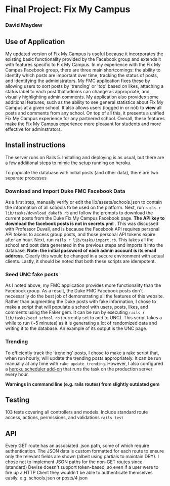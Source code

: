 # Final Project: Fix My Campus

### David Maydew

## Use of Application

My updated version of Fix My Campus is useful because it incorporates the existing basic functionality provided by the Facebook group and extends it with features specific to Fix My Campus. In my experience with the Fix My Campus Facebook group, there are three main shortcomings: the ability to identify which posts are important over time, tracking the status of posts, and identifying the administrators. My FMC application fixes these by allowing users to sort posts by 'trending' or 'top' based on likes, attaching a status label to each post that admins can change as appropriate, and visually highlighting admin comments. My application also provides some additional features, such as the ability to see general statistics about Fix My Campus at a given school. It also allows users (logged in or not) to **view** all posts and comments from any school. On top of all this, it presents a unified Fix My Campus experience for any partnered school. Overall, these features make the Fix My Campus experience more pleasant for students and more effective for adminstrators.

## Install instructions

The server runs on Rails 5. Installing and deploying is as usual, but there are a few additional steps to mimic the setup running on heroku.

To populate the database with initial posts (and other data), there are two separate processes

### Download and Import Duke FMC Facebook Data

As a first step, manually verify or edit the lib/assets/schools.json to contain the information of all schools to be used on the platform. Next, run `rails r lib/tasks/download_dukefb.rb` and follow the prompts to download the current posts from the Duke Fix My Campus Facebook page. **The API key to download the facebook posts is not in secrets.yml** . This was discussed with Professor Duvall, and is because the Facebook API requires personal API tokens to access group posts, and those personal API tokens expire after an hour.
Next, run `rails r lib/tasks/import.rb`. This takes all the school and post data generated in the previous steps and imports it into the database. **Note: the initial password of each admin account is its email address**. Clearly this would be changed in a secure environment with actual clients. Lastly, it should be noted that both these scripts are idempotent.

### Seed UNC fake posts

As I noted above, my FMC application provides more functionality than the Facebook group. As a result, the Duke FMC Facebook posts don't necessarily do the best job of demonstrating all the features of this website. Rather than augmenting the Duke posts with fake information, I chose to make a script that will populate a school with users, posts, likes, and comments using the Faker gem. It can be run by executing `rails r lib/tasks/seed_school.rb` (currently set to add to UNC). This script takes a while to run (~5 minutes) as it is generating a lot of randomized data and writing it to the database. An example of its output is the UNC page.

### Trending

To efficiently track the 'trending' posts, I chose to make a rake script that, when run hourly, will update the trending posts appropriately. It can be run manually at any time with `rake update_trending`. However, I also configured a [heroku scheduler add-on](https://elements.heroku.com/addons/scheduler) that runs the task on the production server every hour. 


**Warnings in command line (e.g. rails routes) from slightly outdated gem**

## Testing

103 tests covering all controllers and models. Include standard route access, actions, permissions, and validations
`rails test`

## API

Every GET route has an associated .json path, some of which require authentication. The JSON data is custom formatted for each route to ensure only the relevant fields are shown (albeit using partials to maintain DRY). I chose not to implement JSON paths for the non-GET routes since (standard) Devise doesn't support token-based, so even if a user were to fire up a HTTP Client they wouldn't be able to authenticate themselves easily.
e.g. schools.json or posts/4.json